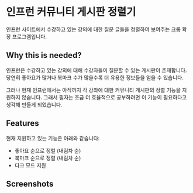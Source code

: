 # 인프런 커뮤니티 게시판 정렬기

인프런 사이트에서 수강하고 있는 강의에 대한 질문 글들을 정렬하여 보여주는 크롬 확장 프로그램입니다.

## Why this is needed?

인프런은 수강하고 있는 강의에 대해 수강자들이 질문할 수 있는 게시판이 존재합니다.
당연히 좋아요가 많거나 북마크 수가 많을수록 더 유용한 정보들을 얻을 수 있습니다.

그러나 현재 인프런에서는 아직까지
각 강좌에 대한 커뮤니티 게시판의 정렬 기능을 지원하지 않습니다.
그래서 필자는 조금 더 효율적으로 공부하려면 이 기능이 필요하다고 생각해 만들게 되었습니다. 

## Features

현재 지원하고 있는 기능은 아래와 같습니다:

- 좋아요 순으로 정렬 (내림차 순)
- 북마크 순으로 정렬 (내림차 순)
- 다크 모드 지원

## Screenshots

